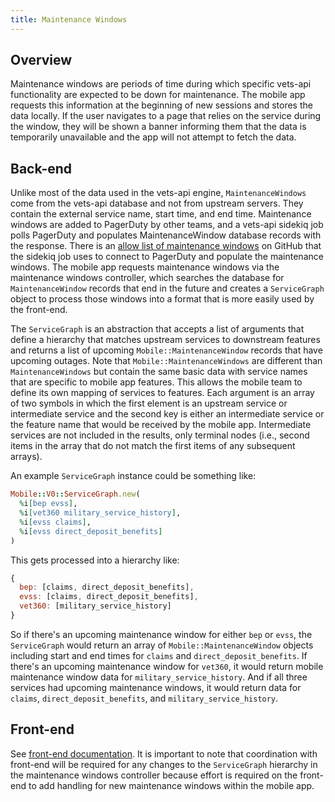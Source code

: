 ```yaml
---
title: Maintenance Windows
---
```


## Overview

Maintenance windows are periods of time during which specific vets-api functionality are expected to be down for maintenance. The mobile app requests this information at the beginning of new sessions and stores the data locally. If the user navigates to a page that relies on the service during the window, they will be shown a banner informing them that the data is temporarily unavailable and the app will not attempt to fetch the data.

## Back-end

Unlike most of the data used in the vets-api engine, `MaintenanceWindows` come from the vets-api database and not from upstream servers. They contain the external service name, start time, and end time. Maintenance windows are added to PagerDuty by other teams, and a vets-api sidekiq job polls PagerDuty and populates MaintenanceWindow database records with the response. There is an [allow list of maintenance windows](https://github.com/department-of-veterans-affairs/vsp-infra-application-manifests/blob/9864e007626ceb2cd5c92b8c8838af1dbb3b4b7d/apps/vets-api/prod/values.yaml#L2169) on GitHub that the sidekiq job uses to connect to PagerDuty and populate the maintenance windows. The mobile app requests maintenance windows via the maintenance windows controller, which searches the database for `MaintenanceWindow` records that end in the future and creates a `ServiceGraph` object to process those windows into a format that is more easily used by the front-end.

The `ServiceGraph` is an abstraction that accepts a list of arguments that define a hierarchy that matches upstream services to downstream features and returns a list of upcoming `Mobile::MaintenanceWindow` records that have upcoming outages. Note that `Mobile::MaintenanceWindows` are different than `MaintenanceWindows` but contain the same basic data with service names that are specific to mobile app features. This allows the mobile team to define its own mapping of services to features. Each argument is an array of two symbols in which the first element is an upstream service or intermediate service and the second key is either an intermediate service or the feature name that would be received by the mobile app. Intermediate services are not included in the results, only terminal nodes (i.e., second items in the array that do not match the first items of any subsequent arrays).

An example `ServiceGraph` instance could be something like:

```ruby
Mobile::V0::ServiceGraph.new(
  %i[bep evss],
  %i[vet360 military_service_history],
  %i[evss claims],
  %i[evss direct_deposit_benefits]
)
```

This gets processed into a hierarchy like:

```js
{
  bep: [claims, direct_deposit_benefits],
  evss: [claims, direct_deposit_benefits],
  vet360: [military_service_history]
}
```

So if there's an upcoming maintenance window for either `bep` or `evss`, the `ServiceGraph` would return an array of `Mobile::MaintenanceWindow` objects including start and end times for `claims` and `direct_deposit_benefits`. If there's an upcoming maintenance window for `vet360`, it would return mobile maintenance window data for `military_service_history`. And if all three services had upcoming maintenance windows, it would return data for `claims`, `direct_deposit_benefits`, and `military_service_history`.

## Front-end

See [front-end documentation](../../FrontEnd/DowntimeMessages.md). It is important to note that coordination with front-end will be required for any changes to the `ServiceGraph` hierarchy in the maintenance windows controller because effort is required on the front-end to add handling for new maintenance windows within the mobile app.
